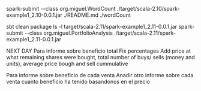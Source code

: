 spark-submit --class org.miguel.WordCount ./target/scala-2.10/spark-example1_2.10-0.0.1.jar ./README.md ./wordCount



sbt clean package
ls -l target/scala-2.11/spark-example1_2.11-0.0.1.jar
spark-submit --class org.miguel.PortfolioAnalysis ./target/scala-2.11/spark-example1_2.11-0.0.1.jar



NEXT DAY
Para informe sobre beneficio total
Fix percentages
Add price at what remaining shares were bought, total number of buys/ sells (money and units), average price bough and sell cummulative

Para informe sobre beneficio de cada venta
Anadir otro informe sobre cada venta cuanto beneficio ha tenido basandonos en el precio

